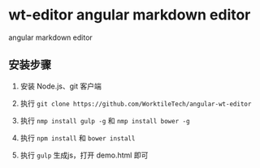 wt-editor angular markdown editor
=================

angular markdown editor


## 安装步骤

1. 安装 Node.js、git 客户端

1. 执行 `git clone https://github.com/WorktileTech/angular-wt-editor`

1. 执行 `nmp install gulp -g` 和 `nmp install bower -g`

1. 执行 `npm install` 和 `bower install`

1. 执行 `gulp` 生成js，打开 demo.html 即可
